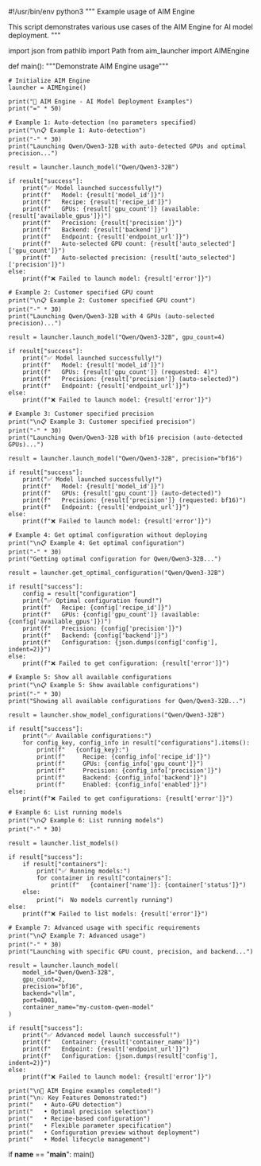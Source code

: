 #!/usr/bin/env python3
"""
Example usage of AIM Engine

This script demonstrates various use cases of the AIM Engine for AI model deployment.
"""

import json
from pathlib import Path
from aim_launcher import AIMEngine


def main():
    """Demonstrate AIM Engine usage"""
    
    # Initialize AIM Engine
    launcher = AIMEngine()
    
    print("🚀 AIM Engine - AI Model Deployment Examples")
    print("=" * 50)
    
    # Example 1: Auto-detection (no parameters specified)
    print("\n📋 Example 1: Auto-detection")
    print("-" * 30)
    print("Launching Qwen/Qwen3-32B with auto-detected GPUs and optimal precision...")
    
    result = launcher.launch_model("Qwen/Qwen3-32B")
    
    if result["success"]:
        print("✅ Model launched successfully!")
        print(f"   Model: {result['model_id']}")
        print(f"   Recipe: {result['recipe_id']}")
        print(f"   GPUs: {result['gpu_count']} (available: {result['available_gpus']})")
        print(f"   Precision: {result['precision']}")
        print(f"   Backend: {result['backend']}")
        print(f"   Endpoint: {result['endpoint_url']}")
        print(f"   Auto-selected GPU count: {result['auto_selected']['gpu_count']}")
        print(f"   Auto-selected precision: {result['auto_selected']['precision']}")
    else:
        print(f"❌ Failed to launch model: {result['error']}")
    
    # Example 2: Customer specified GPU count
    print("\n📋 Example 2: Customer specified GPU count")
    print("-" * 30)
    print("Launching Qwen/Qwen3-32B with 4 GPUs (auto-selected precision)...")
    
    result = launcher.launch_model("Qwen/Qwen3-32B", gpu_count=4)
    
    if result["success"]:
        print("✅ Model launched successfully!")
        print(f"   Model: {result['model_id']}")
        print(f"   GPUs: {result['gpu_count']} (requested: 4)")
        print(f"   Precision: {result['precision']} (auto-selected)")
        print(f"   Endpoint: {result['endpoint_url']}")
    else:
        print(f"❌ Failed to launch model: {result['error']}")
    
    # Example 3: Customer specified precision
    print("\n📋 Example 3: Customer specified precision")
    print("-" * 30)
    print("Launching Qwen/Qwen3-32B with bf16 precision (auto-detected GPUs)...")
    
    result = launcher.launch_model("Qwen/Qwen3-32B", precision="bf16")
    
    if result["success"]:
        print("✅ Model launched successfully!")
        print(f"   Model: {result['model_id']}")
        print(f"   GPUs: {result['gpu_count']} (auto-detected)")
        print(f"   Precision: {result['precision']} (requested: bf16)")
        print(f"   Endpoint: {result['endpoint_url']}")
    else:
        print(f"❌ Failed to launch model: {result['error']}")
    
    # Example 4: Get optimal configuration without deploying
    print("\n📋 Example 4: Get optimal configuration")
    print("-" * 30)
    print("Getting optimal configuration for Qwen/Qwen3-32B...")
    
    result = launcher.get_optimal_configuration("Qwen/Qwen3-32B")
    
    if result["success"]:
        config = result["configuration"]
        print("✅ Optimal configuration found!")
        print(f"   Recipe: {config['recipe_id']}")
        print(f"   GPUs: {config['gpu_count']} (available: {config['available_gpus']})")
        print(f"   Precision: {config['precision']}")
        print(f"   Backend: {config['backend']}")
        print(f"   Configuration: {json.dumps(config['config'], indent=2)}")
    else:
        print(f"❌ Failed to get configuration: {result['error']}")
    
    # Example 5: Show all available configurations
    print("\n📋 Example 5: Show available configurations")
    print("-" * 30)
    print("Showing all available configurations for Qwen/Qwen3-32B...")
    
    result = launcher.show_model_configurations("Qwen/Qwen3-32B")
    
    if result["success"]:
        print("✅ Available configurations:")
        for config_key, config_info in result["configurations"].items():
            print(f"   {config_key}:")
            print(f"     Recipe: {config_info['recipe_id']}")
            print(f"     GPUs: {config_info['gpu_count']}")
            print(f"     Precision: {config_info['precision']}")
            print(f"     Backend: {config_info['backend']}")
            print(f"     Enabled: {config_info['enabled']}")
    else:
        print(f"❌ Failed to get configurations: {result['error']}")
    
    # Example 6: List running models
    print("\n📋 Example 6: List running models")
    print("-" * 30)
    
    result = launcher.list_models()
    
    if result["success"]:
        if result["containers"]:
            print("✅ Running models:")
            for container in result["containers"]:
                print(f"   {container['name']}: {container['status']}")
        else:
            print("ℹ️  No models currently running")
    else:
        print(f"❌ Failed to list models: {result['error']}")
    
    # Example 7: Advanced usage with specific requirements
    print("\n📋 Example 7: Advanced usage")
    print("-" * 30)
    print("Launching with specific GPU count, precision, and backend...")
    
    result = launcher.launch_model(
        model_id="Qwen/Qwen3-32B",
        gpu_count=2,
        precision="bf16",
        backend="vllm",
        port=8001,
        container_name="my-custom-qwen-model"
    )
    
    if result["success"]:
        print("✅ Advanced model launch successful!")
        print(f"   Container: {result['container_name']}")
        print(f"   Endpoint: {result['endpoint_url']}")
        print(f"   Configuration: {json.dumps(result['config'], indent=2)}")
    else:
        print(f"❌ Failed to launch model: {result['error']}")
    
    print("\n🎉 AIM Engine examples completed!")
    print("\n💡 Key Features Demonstrated:")
    print("   • Auto-GPU detection")
    print("   • Optimal precision selection")
    print("   • Recipe-based configuration")
    print("   • Flexible parameter specification")
    print("   • Configuration preview without deployment")
    print("   • Model lifecycle management")


if __name__ == "__main__":
    main() 
